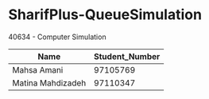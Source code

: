 # SharifPlus-QueueSimulation

40634 - Computer Simulation

| Name	         |Student_Number|
|----------------|--------------|
| Mahsa Amani	   |97105769      |
| Matina Mahdizadeh|97110347      |
